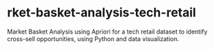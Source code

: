 # rket-basket-analysis-tech-retail
Market Basket Analysis using Apriori for a tech retail dataset to identify cross-sell opportunities, using Python and data visualization.
